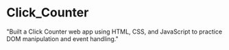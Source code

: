 # Click_Counter
"Built a Click Counter web app using HTML, CSS, and JavaScript to practice DOM manipulation and event handling."
